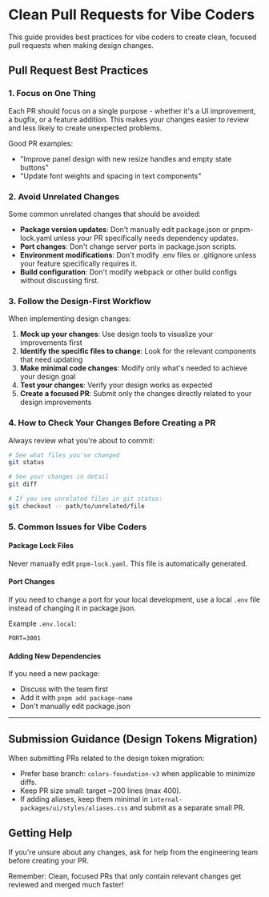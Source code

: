 # Clean Pull Requests for Vibe Coders

This guide provides best practices for vibe coders to create clean, focused pull requests when making design changes.

## Pull Request Best Practices

### 1. Focus on One Thing

Each PR should focus on a single purpose - whether it's a UI improvement, a bugfix, or a feature addition. This makes your changes easier to review and less likely to create unexpected problems.

Good PR examples:
- "Improve panel design with new resize handles and empty state buttons"
- "Update font weights and spacing in text components"

### 2. Avoid Unrelated Changes

Some common unrelated changes that should be avoided:

- **Package version updates**: Don't manually edit package.json or pnpm-lock.yaml unless your PR specifically needs dependency updates.
- **Port changes**: Don't change server ports in package.json scripts.
- **Environment modifications**: Don't modify .env files or .gitignore unless your feature specifically requires it.
- **Build configuration**: Don't modify webpack or other build configs without discussing first.

### 3. Follow the Design-First Workflow

When implementing design changes:

1. **Mock up your changes**: Use design tools to visualize your improvements first
2. **Identify the specific files to change**: Look for the relevant components that need updating
3. **Make minimal code changes**: Modify only what's needed to achieve your design goal
4. **Test your changes**: Verify your design works as expected
5. **Create a focused PR**: Submit only the changes directly related to your design improvements

### 4. How to Check Your Changes Before Creating a PR

Always review what you're about to commit:

```bash
# See what files you've changed
git status

# See your changes in detail
git diff

# If you see unrelated files in git status:
git checkout -- path/to/unrelated/file
```

### 5. Common Issues for Vibe Coders

#### Package Lock Files

Never manually edit `pnpm-lock.yaml`. This file is automatically generated.

#### Port Changes

If you need to change a port for your local development, use a local `.env` file instead of changing it in package.json.

Example `.env.local`:
```
PORT=3001
```

#### Adding New Dependencies

If you need a new package:
- Discuss with the team first
- Add it with `pnpm add package-name`
- Don't manually edit package.json

---

## Submission Guidance (Design Tokens Migration)

When submitting PRs related to the design token migration:

- Prefer base branch: `colors-foundation-v3` when applicable to minimize diffs.
- Keep PR size small: target ~200 lines (max 400).
- If adding aliases, keep them minimal in `internal-packages/ui/styles/aliases.css` and submit as a separate small PR.

## Getting Help

If you're unsure about any changes, ask for help from the engineering team before creating your PR. 

Remember: Clean, focused PRs that only contain relevant changes get reviewed and merged much faster!